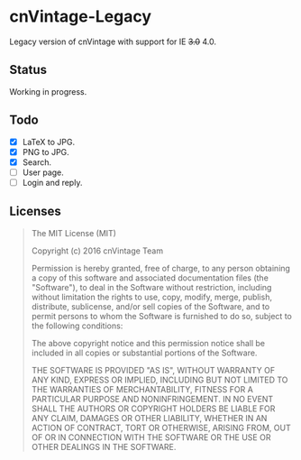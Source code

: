 cnVintage-Legacy
================

Legacy version of cnVintage with support for IE ~~3.0~~ 4.0.

## Status

Working in progress.

## Todo
- [X] LaTeX to JPG.
- [X] PNG to JPG.
- [X] Search.
- [ ] User page.
- [ ] Login and reply.

## Licenses
>The MIT License (MIT)
>
>Copyright (c) 2016 cnVintage Team
>
>Permission is hereby granted, free of charge, to any person obtaining a copy
>of this software and associated documentation files (the "Software"), to deal
>in the Software without restriction, including without limitation the rights
>to use, copy, modify, merge, publish, distribute, sublicense, and/or sell
>copies of the Software, and to permit persons to whom the Software is
>furnished to do so, subject to the following conditions:
>
>The above copyright notice and this permission notice shall be included in
>all copies or substantial portions of the Software.
>
>THE SOFTWARE IS PROVIDED "AS IS", WITHOUT WARRANTY OF ANY KIND, EXPRESS OR
>IMPLIED, INCLUDING BUT NOT LIMITED TO THE WARRANTIES OF MERCHANTABILITY,
>FITNESS FOR A PARTICULAR PURPOSE AND NONINFRINGEMENT. IN NO EVENT SHALL THE
>AUTHORS OR COPYRIGHT HOLDERS BE LIABLE FOR ANY CLAIM, DAMAGES OR OTHER
>LIABILITY, WHETHER IN AN ACTION OF CONTRACT, TORT OR OTHERWISE, ARISING FROM,
>OUT OF OR IN CONNECTION WITH THE SOFTWARE OR THE USE OR OTHER DEALINGS IN
>THE SOFTWARE.
